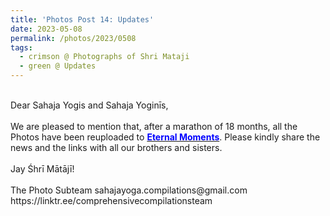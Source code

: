 ```yaml
---
title: 'Photos Post 14: Updates'
date: 2023-05-08
permalink: /photos/2023/0508
tags:
  - crimson @ Photographs of Shri Mataji
  - green @ Updates
---
```


<p>
<br>
Dear Sahaja Yogis and Sahaja Yoginīs,<br>
<br>
We are pleased to mention that, after a marathon of 18 months, all the Photos have been reuploaded to <a href="https://eternalmoments.smugmug.com/"> <font color="blue"><b>Eternal Moments</b></font></a>.
Please kindly share the news and the links with all our brothers and sisters.<br>
<br>
Jay Śhrī Mātājī!<br>
<br>
The Photo Subteam
sahajayoga.compilations@gmail.com<br>
https://linktr.ee/comprehensivecompilationsteam<br>
</p>